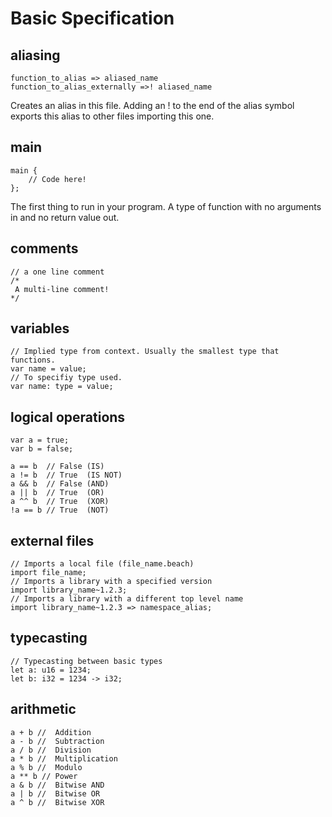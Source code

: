 # Basic Specification

## aliasing

```beach
function_to_alias => aliased_name
function_to_alias_externally =>! aliased_name
```

Creates an alias in this file. Adding an ! to the end of the alias symbol exports this alias to other files importing this one.

## main

```beach
main {
    // Code here!
};
```

The first thing to run in your program. A type of function with no arguments in and no return value out.

## comments

```beach
// a one line comment
/*
 A multi-line comment!
*/
```

## variables

```beach
// Implied type from context. Usually the smallest type that functions.
var name = value;
// To specifiy type used.
var name: type = value;
```

## logical operations

```beach
var a = true;
var b = false;

a == b  // False (IS)
a != b  // True  (IS NOT)
a && b  // False (AND)
a || b  // True  (OR)
a ^^ b  // True  (XOR)
!a == b // True  (NOT)

```

## external files

```beach
// Imports a local file (file_name.beach)
import file_name;
// Imports a library with a specified version
import library_name~1.2.3;
// Imports a library with a different top level name
import library_name~1.2.3 => namespace_alias;
```

## typecasting

```beach
// Typecasting between basic types
let a: u16 = 1234;
let b: i32 = 1234 -> i32;
```

## arithmetic

```beach
a + b //  Addition
a - b //  Subtraction
a / b //  Division
a * b //  Multiplication
a % b //  Modulo
a ** b // Power
a & b //  Bitwise AND
a | b //  Bitwise OR
a ^ b //  Bitwise XOR
```
